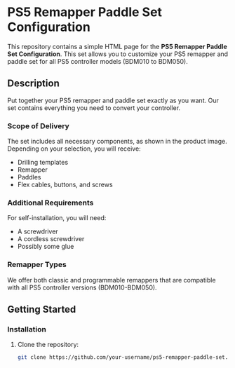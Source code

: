 # PS5 Remapper Paddle Set Configuration

This repository contains a simple HTML page for the **PS5 Remapper Paddle Set Configuration**. This set allows you to customize your PS5 remapper and paddle set for all PS5 controller models (BDM010 to BDM050).

## Description

Put together your PS5 remapper and paddle set exactly as you want. Our set contains everything you need to convert your controller.

### Scope of Delivery
The set includes all necessary components, as shown in the product image. Depending on your selection, you will receive:
- Drilling templates
- Remapper
- Paddles
- Flex cables, buttons, and screws

### Additional Requirements
For self-installation, you will need:
- A screwdriver
- A cordless screwdriver
- Possibly some glue

### Remapper Types
We offer both classic and programmable remappers that are compatible with all PS5 controller versions (BDM010-BDM050).

## Getting Started

### Installation
1. Clone the repository:
   ```bash
   git clone https://github.com/your-username/ps5-remapper-paddle-set.git
